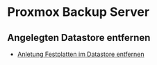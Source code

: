 # Proxmox Backup Server

## Angelegten Datastore entfernen

- [Anletung Festplatten im Datastore entfernen](Datastore/Readme.md)
